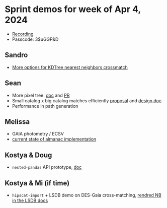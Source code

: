 # Sprint demos for week of Apr 4, 2024

* [Recording](https://cmu.zoom.us/rec/share/JIYSrubdbaKh2NBQx3vUy7erTVI1pxOYTQ_QBL7hvpvnqTJWr5FE0XMPDdyqatN0.OxdvZujwApOwfA4i)
* Passcode: 3$uGGP&D

## Sandro

- [More options for KDTree nearest neighbors crossmatch](kdtree-crossmatch-options.ipynb)

## Sean

- More pixel tree: [doc](https://docs.google.com/document/d/1gqb8qb3HiEhLGNav55LKKFlNjuusBIsDW7FdTkc5mJU/edit#heading=h.rmz8988nl0o4) and [PR](https://github.com/astronomy-commons/hipscat/pull/249)
- Small catalog x big catalog matches efficiently [proposal](https://docs.google.com/presentation/d/1btkgi-ijqHsFSEsdlQ0uMiLYpf7jQwhwR989EXYi3-M/edit#slide=id.p) and [design doc](https://docs.google.com/document/d/1_3DqjLOpuDiqxwQyqGVb01LBiwO0dqn6EwDHS1-STqU/edit#heading=h.rmz8988nl0o4)
- Performance in path generation

## Melissa

- GAIA photometry / ECSV
- [current state of almanac implementation](almanac.ipynb)

## Kostya & Doug

- `nested-pandas` API prototype, [doc](https://docs.google.com/document/d/1ZR7yOwUqg7aREIZ3s5wAwjC3JdhQxdE9_ygXqOGcPH4/edit#heading=h.ngy9zr29y8cl)

## Kostya & Mi (if time)

- `hipscat-import` + LSDB demo on DES-Gaia cross-matching, [rendred NB in the LSDB docs](https://lsdb.readthedocs.io/en/latest/notebooks/des-gaia.html)
